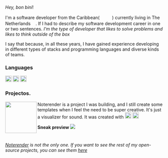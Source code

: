 _Hey, bon bini_!

I'm a software developer from the Caribbean( <img src=https://raw.githubusercontent.com/csmoore/country-flag-icons/master/country-flags-4x3-png/cw.png width=16 height=16 > <img src=https://raw.githubusercontent.com/csmoore/country-flag-icons/master/country-flags-4x3-png/do.png width=16 height=16 >) currently living in The Netherlands<img src=https://raw.githubusercontent.com/csmoore/country-flag-icons/master/country-flags-4x3-png/nl.png width=16 height=16 >. If I had to describe my 
software development career in one or two sentences. _I'm the type of developer that likes to solve problems and likes to think outside of the box_

I say that because, in all these years, I have gained experience developing in different types of stacks and programming languages and diverse kinds of teams.

### Languages
<img src=https://simpleicons.org/icons/javascript.svg width=20 height=20/> <img src=https://simpleicons.org/icons/php.svg width=20 height=20/> <img src=https://simpleicons.org/icons/go.svg width=20 height=20/>  
### Projectos.

<img align="left" width="100" height="100"  src=https://noterender.com/img/logo.png /> 
  
Noterender is a project I was building, and I still create some templates when I feel the need to be super creative. It's just a visualizer for sound. It was created with <img src=https://simpleicons.org/icons/javascript.svg width=20 height=20/> <img src=https://simpleicons.org/icons/vuedotjs.svg width=20 height=20/> 

**Sneak preview**
<img src=https://github.com/denzyldick/denzyldick/blob/main/readme.gif  />

# 

_[Noterender](https://noterender.com) is not the only one. If you want to see the rest of my open-source projects, you can see them [here](https://github.com/denzyldick?tab=repositories)_


